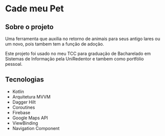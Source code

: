 # Cade meu Pet

## Sobre o projeto

Uma ferramenta que auxilia no retorno de animais para seus antigo lares ou um novo, pois tambem tem a função de adoção.

Este projeto foi usado no meu TCC para graduação  de Bacharelado em Sistemas de Informação pela UniRedentor e tambem como portfólio pessoal.

## Tecnologias

- Kotlin
- Arquitetura MVVM
- Dagger Hilt
- Coroutines
- Firebase
- Google Maps API
- ViewBinding
- Navigation Component
